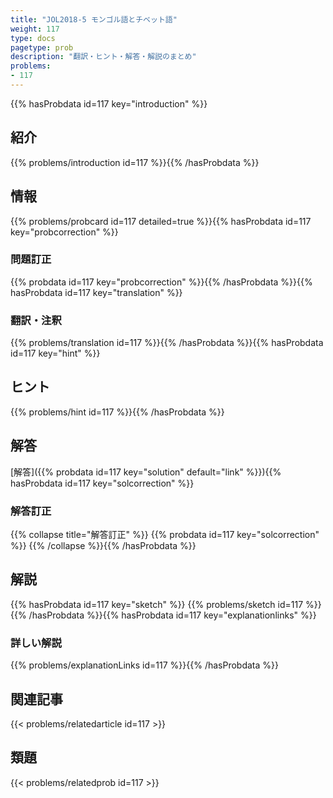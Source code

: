 ```yaml
---
title: "JOL2018-5 モンゴル語とチベット語"
weight: 117
type: docs
pagetype: prob
description: "翻訳・ヒント・解答・解説のまとめ"
problems: 
- 117
---
```


{{% hasProbdata id=117 key="introduction" %}}

## 紹介

{{% problems/introduction id=117 %}}{{% /hasProbdata %}}

## 情報

{{% problems/probcard id=117 detailed=true %}}{{% hasProbdata id=117 key="probcorrection" %}}

### 問題訂正

{{% probdata id=117 key="probcorrection" %}}{{% /hasProbdata %}}{{% hasProbdata id=117 key="translation" %}}

### 翻訳・注釈

{{% problems/translation id=117 %}}{{% /hasProbdata %}}{{% hasProbdata id=117 key="hint" %}}

## ヒント

{{% problems/hint id=117 %}}{{% /hasProbdata %}}

## 解答

[解答]({{% probdata id=117 key="solution" default="link" %}}){{% hasProbdata id=117 key="solcorrection" %}}

### 解答訂正

{{% collapse title="解答訂正" %}}
{{% probdata id=117 key="solcorrection" %}}
{{% /collapse %}}{{% /hasProbdata %}}

## 解説

{{% hasProbdata id=117 key="sketch" %}}
{{% problems/sketch id=117 %}}
{{% /hasProbdata %}}{{% hasProbdata id=117 key="explanationlinks" %}}

### 詳しい解説

{{% problems/explanationLinks id=117 %}}{{% /hasProbdata %}}

## 関連記事

{{< problems/relatedarticle id=117 >}}

## 類題

{{< problems/relatedprob id=117 >}}

